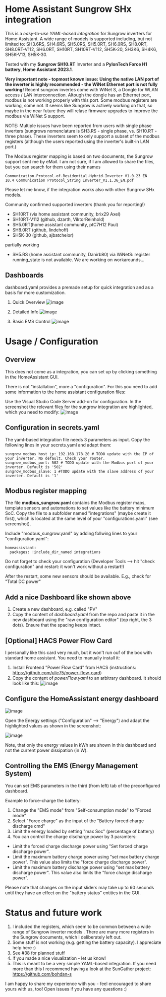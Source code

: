 # Home Assistant Sungrow SHx integration
This is a *easy-to-use YAML-based integration* for Sungrow inverters for Home Assistant. A wide range of models is supported including, but not limited to: SH3.6RS, SH4.6RS, SH5.0RS, SH5.0RT, SH6.0RS, SH8.0RT, SH8.0RT-V112, SH6.0RT, SH10RT, SH10RT-V112, SH5K-20, SH3K6, SH4K6, SH5K-V13, SH5K-30. 

Tested with my **Sungrow SH10.RT** Inverter and a **PylonTech Force H1 battery**, **Home Assistant 2023.1**.


**Very important note - topmost known issue:** 
**Using the native LAN port of the inverter is highly recommended - the WiNet Ethernet port is not fully working!**
Recent sungrow invertes come with WiNet S, a Dongle for WLAN access / LAN interconnection. Altough the dongle has an Ethernet port, modbus is not working properly with this port. Some modbus registers are working, some not. It seems like Sungrow is actively working on that, so maybe in the near future they will relase firmware upgrades to improve the modbus via WiNet S support. 

NOTE: Multiple issues have been reported from users with single phase inverters (sungrows nomenclature is SH3.RS - single phase, vs. SH10.RT - three phase). These inverters seem to only support a subset of the modbus registers (although the users reported using the inverter's built-in LAN port.)


The Modbus register mapping is based on two documents, the Sungrow support sent me by eMail. I am not sure, if I am allowed to share the files, but you can search for them using their names 

    Communication.Protocol.of.Residential.Hybrid.Inverter_V1.0.23_EN
    10.4 Communication Protocol_String Inverter_V1.1.36_EN.pdf

Please let me know, if the integration works also with other Sungrow SHx models. 

Community confirmed supported inverters (thank you for reporting!)
- SH10RT (via home assistant community, brix29 Axel)
- SH10RT-V112 (github, dzarth, ViktorReinhold)
- SH5.0RT(home assistant community, ptC7H12 Paul)
- SH8.0RT (github, lindehoff)
- SH5K-30 (github, ajbatchelor)

partially working
- SH5.RS (home assistant community, Danirb80) via WiNetS: register running_state is not available. We are working on workarounds...


## Dashboards

dashboard.yaml provides a premade setup for quick integration and as a basis for more customization.  
1) Quick Overview 
![image](https://user-images.githubusercontent.com/29856783/215203711-024bf3d6-ed33-4877-b39b-aa5c296703cc.png)


2) Detailed Info
![image](https://user-images.githubusercontent.com/29856783/215203959-6213981b-3ca0-41e8-a10d-5235284a1002.png)


3) Basic EMS Control 
![image](https://user-images.githubusercontent.com/29856783/215204039-4c36782c-df91-4673-921a-bf50f86f1b50.png)


# Usage / Configuration

## Overview 

This does not come as a integration, you can set up by clicking something in the HomeAssistant GUI. 

There is not "installation", more a "configuration". For this you need to add some information to the home assistant configuration files:

Use the Visual Studio Code Server add-on for configuration. In the screenshot the relevant files for the sungrow integration are highlighted, which you need to modify:
![image](https://user-images.githubusercontent.com/29856783/156320105-6eb9448d-301c-4c81-9d2a-ded83840a3aa.png)


##  Configuration in secrets.yaml
The yaml-based integration file needs 3 parameters as input. Copy the following lines in your secrets.yaml and adapt them:

    sungrow_modbus_host_ip: 192.168.178.20 # TODO update with the IP of your inverter. No default. Check your router.
    sungrow_modbus_port: 502 # TODO update with the Modbus port of your inverter. Default is '502'
    sungrow_modbus_slave: 1 #TODO update with the slave address of your inverter. Default is '1'

##  Modbus register mapping
The file **modbus_sungrow.yaml** contains the Modbus register maps, template sensors and automations to set values like the battery minimum SoC. Copy the file to a subfolder named "integrations" (maybe create it first), which is located at the same level of your "configurations.yaml" (see screenshot). 

Include "modbus_sungrow.yaml" by adding follwing lines to your "configuration.yaml":

    homeassistant:
      packages: !include_dir_named integrations
    
Do not forget to check your configuration (Developer Tools --> hit "check configuration" and restart: it won't work without a restart!)

After the restart, some new sensors should be available. E.g., check for "Total DC power"


##  Add a nice Dashboard like shown above
1. Create a new dashboard, e.g. called "PV"
2. Copy the content of *dashboard.yaml* from the repo and paste it in the new dashboard using the "raw configuration editor" (top right, the 3 dots). Ensure that the spacing keeps intact.

## [Optional] HACS Power Flow Card
I personally like this card very much, but it won't run ouf of the box with standard home assistant. You need to manually install it: 
1. Install Frontend "Power Flow Card" from HACS (instructions: https://github.com/ulic75/power-flow-card)
2. Copy the content of *powerFlow.yaml* to an arbitrary dashboard. It should look like this:
![image](https://user-images.githubusercontent.com/29856783/213137105-e1443dce-be7e-46dc-939b-168a0dfbdfae.png)


##  Configure the HomeAssistant energy dashboard 
![image](https://user-images.githubusercontent.com/29856783/148981502-823778d7-ebd3-4101-8060-48e0619cee4c.png)

Open the Energy settings ("Configuration" --> "Energy") and adapt the highlighted values as shown in the screenshot: 

![image](https://user-images.githubusercontent.com/29856783/148981897-23821ec4-c35e-4dd0-8ec1-02aefd0eac93.png)

Note, that only the energy values in kWh are shown in this dashboard and not the current power dissipation (in W).


## Controlling the  EMS (Energy Management System)
You can set EMS parameters in the third (from left) tab of the preconfigured dashboard. 

Example to force-charge the battery:
1. Change the "EMS mode" from "Self-consumption mode" to "Forced mode"
2. Select "Force charge" as the input of the "Battery forced charge discharge cmd"
3. Limit the energy loaded by setting "max Soc" (percentage of battery)
4. You can control the charge discharge power by 3 paramters:
- Limit the forced charge discharge power using "Set forced charge discharge power".
- Limit the maximum battery charge power using "set max battery charge power". This value also limits the "force charge discharge power".
- Limit the maximum battery discharge power using "set max battery discharge power". This value also limits the "force charge discharge power".

Please note that changes on the input sliders may take up to 60 seconds until they have an effect on the "battery status" entities in the GUI. 


# Status and future work 
1. I included the registers, which seem to be common between a wide range of Sungrow inverter models . There are many more registers in the Sungrow documents, which I deliberately left out.
2. Some stuff is not working (e.g. getting the battery capacity). I appreciate help here :)
3. See #38 for planned stuff
4. If you made a nice visualization - let us know! 
5. This is meant to be a very simple YAML-based integration. If you need more than this I recommend having a look at the SunGather project: https://github.com/bohdan-s

I am happy to share my experience with you - feel encouraged to share yours with us, too! Open issues if you have any questions :)

